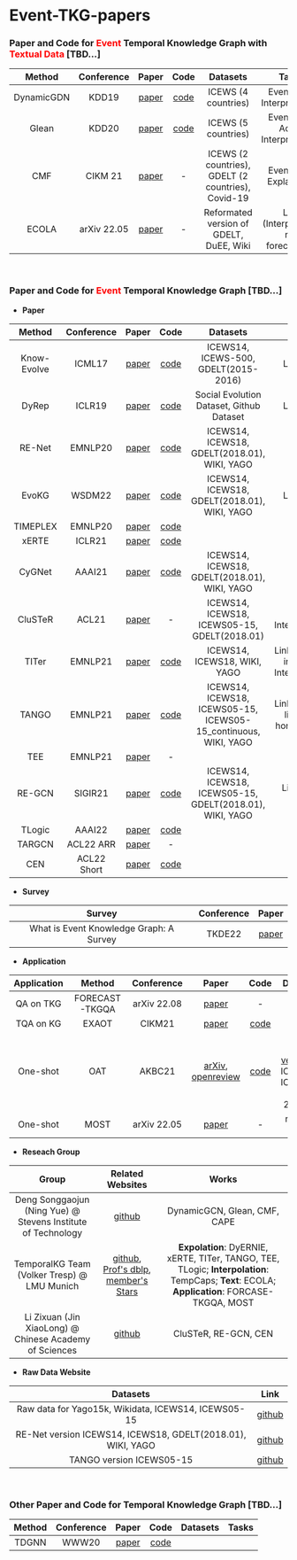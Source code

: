 # Event-TKG-papers
### Paper and Code for <span style="color: red">**Event**</span>  Temporal Knowledge Graph with <span style="color: red">**Textual Data**</span> [TBD...]

| Method | Conference | Paper | Code | Datasets | Tasks |
| :----: | :----: | :----: | :----: | :----: | :----: |
| DynamicGDN | KDD19 | [paper](https://yue-ning.github.io/docs/KDD19-dengA.pdf) | [code](https://github.com/amy-deng/DynamicGCN) | ICEWS (4 countries) | Event type, Interpretability |
| Glean | KDD20 | [paper](https://par.nsf.gov/servlets/purl/10216903) | [code](https://github.com/amy-deng/glean) | ICEWS (5 countries) | Event type, Actor, Interpretability |
| CMF | CIKM 21| [paper](https://yue-ning.github.io/docs/CIKM21_cmf.pdf) | - | ICEWS (2 countries), GDELT (2 countries), Covid-19 | Event type, Explanation |
| ECOLA | arXiv 22.05 | [paper](https://arxiv.org/abs/2203.09590) | - | Reformated version of GDELT, DuEE, Wiki | Link (Interpolation, not forecasting) |

<br/>

### Paper and Code for <span style="color: red">**Event**</span> Temporal Knowledge Graph [TBD...]

- **Paper**

| Method | Conference | Paper | Code | Datasets | Tasks |
| :----: | :----: | :----: | :----: | :----: | :----: |
| Know-Evolve | ICML17 | [paper](https://dl.acm.org/doi/10.5555/3305890.3306039) | [code](https://github.com/rstriv/Know-Evolve) | ICEWS14, ICEWS-500, GDELT(2015-2016) | Link, Time |
| DyRep | ICLR19 | [paper](https://openreview.net/forum?id=HyePrhR5KX) | [code](https://github.com/Harryi0/dyrep_torch) | Social Evolution Dataset, Github Dataset | Link, Time |
| RE-Net | EMNLP20 | [paper](https://arxiv.org/abs/1904.05530) | [code](https://github.com/INK-USC/RE-Net) | ICEWS14, ICEWS18, GDELT(2018.01), WIKI, YAGO | Link |
| EvoKG | WSDM22| [paper](https://arxiv.org/abs/2202.07648) | [code](https://github.com/NamyongPark/EvoKG)| ICEWS14, ICEWS18, GDELT(2018.01), WIKI, YAGO | Link, Time |
| TIMEPLEX | EMNLP20 | [paper](https://aclanthology.org/2020.emnlp-main.305/) | [code](https://github.com/dair-iitd/tkbi) |
| xERTE | ICLR21 | [paper](https://arxiv.org/abs/2012.15537)| [code](https://github.com/TemporalKGTeam/xERTE) |
| CyGNet | AAAI21 | [paper](https://arxiv.org/abs/2012.08492) | [code](https://github.com/CunchaoZ/CyGNet) | ICEWS14, ICEWS18, GDELT(2018.01), WIKI, YAGO | Link |
| CluSTeR | ACL21 | [paper](https://aclanthology.org/2021.acl-long.365.pdf) | - | ICEWS14, ICEWS18, ICEWS05-15, GDELT(2018.01) | Link, Interpretability |
| TITer| EMNLP21 | [paper](https://aclanthology.org/2021.emnlp-main.655.pdf) | [code](https://github.com/jhl-hust/titer) | ICEWS14, ICEWS18, WIKI, YAGO | Link, Inductive inference, Interpretability |
| TANGO | EMNLP21 | [paper](https://arxiv.org/abs/2101.05151) | [code](https://github.com/temporalkgteam/tango) | ICEWS14, ICEWS18, ICEWS05-15, ICEWS05-15_continuous, WIKI, YAGO | Link, Inductive link, Long horizontal link |
| TEE | EMNLP21 | [paper](https://aclanthology.org/2021.emnlp-main.639/) | - |
| RE-GCN | SIGIR21 | [paper](https://dl.acm.org/doi/10.1145/3404835.3462963) | [code](https://github.com/Lee-zix/RE-GCN) | ICEWS14, ICEWS18, ICEWS05-15, GDELT(2018.01), WIKI, YAGO | Link, Event type |
| TLogic | AAAI22 | [paper](https://www.aaai.org/AAAI22Papers/AAAI-3760.LiuY.pdf) | [code](https://github.com/liu-yushan/tlogic)
| TARGCN | ACL22 ARR | [paper](https://arxiv.org/abs/2112.07791) | - | | |
| CEN | ACL22 Short | [paper](https://aclanthology.org/2022.acl-short.32/) | [code](https://github.com/lee-zix/cen) |

- **Survey**

| Survey | Conference | Paper |
| :----: | :----: | :----: |
|What is Event Knowledge Graph: A Survey| TKDE22 | [paper](https://arxiv.org/abs/2112.15280) |

- **Application**

|Application| Method | Conference | Paper | Code | Datasets | Tasks |
| :----: | :----: | :----: | :----: | :----: | :----: | :----: |
| QA on TKG | FORECAST-TKGQA | arXiv 22.08 | [paper](https://arxiv.org/abs/2208.06501) | - |
| TQA on KG | EXAOT | CIKM21 | [paper](https://arxiv.org/abs/2109.08935) | [code](https://github.com/zhenjia2017/EXAQT) |
| One-shot | OAT | AKBC21 | [arXiv](https://arxiv.org/pdf/2010.12144v1.pdf), [openreview](https://openreview.net/forum?id=GF8wO8MFQOr) | [code](https://openreview.net/forum?id=GF8wO8MFQOr) | [one-short version](https://openreview.net/forum?id=GF8wO8MFQOr) of ICEWS14, ICEWS17, GDELT 2018.01 | Link
| One-shot | MOST | arXiv 22.05 | [paper](https://arxiv.org/abs/2205.10621) | - | new but NA

- **Reseach Group**

| Group| Related Websites | Works |
| :----: | :----: |  :----: | 
| Deng Songgaojun (Ning Yue) @ Stevens Institute of Technology | [github](https://github.com/amy-deng) | DynamicGCN, Glean, CMF, CAPE |
| TemporalKG Team (Volker Tresp) @ LMU Munich| [github](https://github.com/TemporalKGTeam?tab=repositories), [Prof's dblp](https://dblp.org/pid/t/VolkerTresp.html), [member's Stars](https://github.com/ZifengDing?tab=stars)| **Expolation**: DyERNIE, xERTE, TITer, TANGO, TEE, TLogic; **Interpolation**: TempCaps; **Text**: ECOLA; **Application**: FORCASE-TKGQA, MOST |
| Li Zixuan (Jin XiaoLong) @ Chinese Academy of Sciences | [github](https://github.com/Lee-zix) | CluSTeR, RE-GCN, CEN |

- **Raw Data Website**

| Datasets| Link |
| :----: | :----: |
| Raw data for Yago15k, Wikidata, ICEWS14, ICEWS05-15 | [github](https://github.com/mniepert/mmkb/tree/master/TemporalKGs) |
| RE-Net version ICEWS14, ICEWS18, GDELT(2018.01), WIKI, YAGO | [github](https://github.com/INK-USC/RE-Net/tree/master/data) |
| TANGO version ICEWS05-15| [github](https://github.com/TemporalKGTeam/TANGO/tree/master/ICEWS05-15) |


<br/>

### Other Paper and Code for Temporal Knowledge Graph [TBD...]

| Method | Conference | Paper | Code | Datasets | Tasks |
| :----: | :----: | :----: | :----: | :----: | :----: |
| TDGNN | WWW20 | [paper](https://dl.acm.org/doi/abs/10.1145/3366423.3380073) | [code](https://github.com/Leo-Q-316/TDGNN) |

<br/>